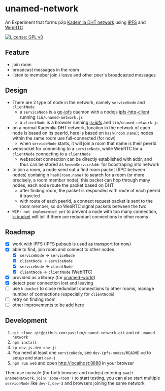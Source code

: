 unamed-network
===

An Experiment that forms p2p [Kademlia DHT network](https://en.wikipedia.org/wiki/Kademlia) using [IPFS](https://ipfs.io/) and [WebRTC](https://webrtc.org/)

[![License: GPL v3](https://img.shields.io/badge/License-GPLv3-blue.svg)](https://www.gnu.org/licenses/gpl-3.0)

## Feature

* join room
* broadcast messages in the room
* listen to memeber join / leave and other peer's broadcasted messages

## Design

* There are 2 type of node in the network, namely `serviceNode` and `clientNode`
  * a `serviceNode` is a [go-ipfs](https://github.com/ipfs/go-ipfs) daemon with a nodejs [ipfs-http-client](https://www.npmjs.com/package/ipfs-http-client) running `lib/unamed-network.js`
  * a `clientNode` is a browser running [js-ipfs](https://github.com/ipfs/js-ipfs) and `lib/unamed-network.js`
* on a normal Kademlia DHT network, location in the network of each node is based on its peerId, here is based on `hash(room.name)`; nodes within the same room use full-connected (for now)
  * when `serviceNode` starts, it will join a room that name is their peerId
* websocket for connecting to a `serviceNode`, while WebRTC for a `clientNode` connecting to a `clientNode`
  * websocket connection can be directly established with addr, and thus can be stored as `knownServiceAddr` for boostraping into network
* to join a room, a node send out a find room packet (RPC between nodes) containgin `hash(room.name)` to search for a room (or more precisely, a room member node), this packet can hop through many nodes, each node route the packet based on DHT
  * after finding room, the packet is responded with route of each peerId it traveled
  * with route of each peerId, a connect request packet is sent to the room member, so do WebRTC signal packets between the two
* `WIP: not implemented yet` to prevent a node with too many connection, [k-bucket](https://www.npmjs.com/package/k-bucket) will tell if there are redundant connections to other rooms

## Roadmap

* [x] work with IPFS (IPFS pubsub is used as transport for now)
* [x] able to find, join room and connect to other nodes
  * [x] `serviceNode` -> `serviceNode`
  * [x] `clientNode` -> `serviceNode`
  * [x] `serviceNode` -> `clientNode`
  * [x] `clientNode` -> `clientNode` (WebRTC)
* [x] provided as a library (for [unamed-world](https://github.com/pastleo/unamed-world))
* [x] detect peer connection lost and leaving
* [ ] use `k-bucket` to close redundant connections to other rooms, manage number of connections (especially for `clientNode`)
* [ ] retry on finding room
* [ ] other improvements to be add here

## Development

1. `git clone git@github.com:pastleo/unamed-network.git` and `cd unamed-network`
2. `npm install`
3. `cp env.js.dev env.js`
3. You need at least one `serviceNode`, see `dev-ipfs-nodes/README.md` to setup and start `dev-1`
4. `npm run web` and open [http://localhost:8888](http://localhost:8888) in your browser

Then use console (for both browser and nodejs) entering `await unamedNetwork.join('some-room')` to start testing, you can also start multiple `serviceNode` like `dev-2`, `dev-3` and browsers joining the same network
